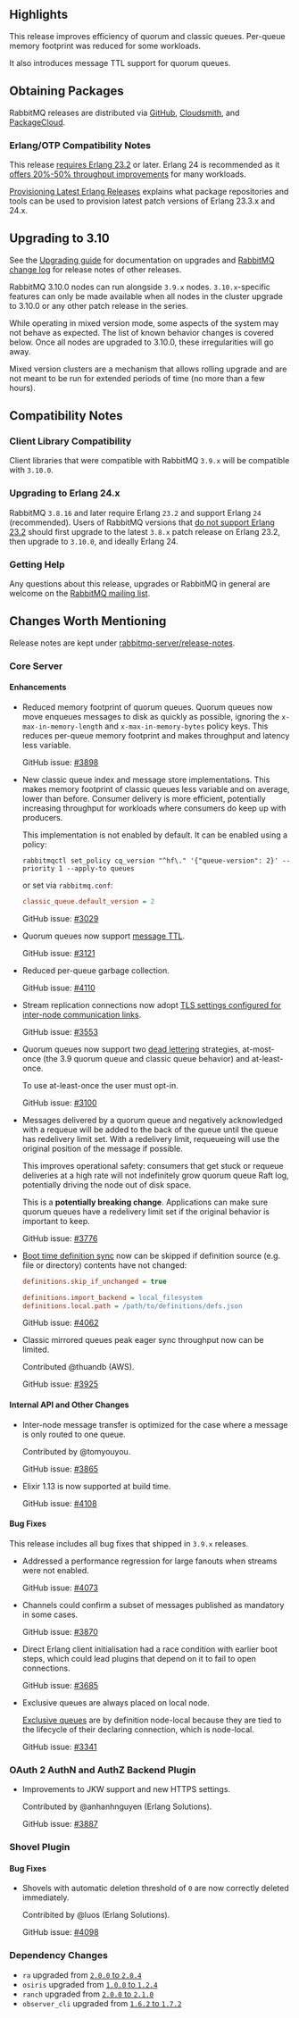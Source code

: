 ## Highlights

This release improves efficiency of quorum and classic queues. Per-queue memory footprint was reduced for some
workloads.

It also introduces message TTL support for quorum queues.

## Obtaining Packages

RabbitMQ releases are distributed via [GitHub](https://github.com/rabbitmq/rabbitmq-server/releases), [Cloudsmith](https://cloudsmith.io/~rabbitmq/repos/), and [PackageCloud](https://packagecloud.io/rabbitmq).


### Erlang/OTP Compatibility Notes

This release [requires Erlang 23.2](https://www.rabbitmq.com/which-erlang.html) or later. Erlang 24 is recommended as it [offers 20%-50% throughput improvements](https://blog.rabbitmq.com/posts/2021/03/erlang-24-support-roadmap/) for many workloads.

[Provisioning Latest Erlang Releases](https://www.rabbitmq.com/which-erlang.html#erlang-repositories) explains what package repositories and tools can be used to provision latest patch versions of Erlang 23.3.x and 24.x.



## Upgrading to 3.10

See the [Upgrading guide](https://www.rabbitmq.com/upgrade.html) for documentation on upgrades and [RabbitMQ change log](https://www.rabbitmq.com/changelog.html) for release notes of other releases.

RabbitMQ 3.10.0 nodes can run alongside `3.9.x` nodes. `3.10.x`-specific features can only be made available when all nodes in the cluster
upgrade to 3.10.0 or any other patch release in the series.

While operating in mixed version mode, some aspects of the system may not behave as expected. The list of known behavior changes is covered below.
Once all nodes are upgraded to 3.10.0, these irregularities will go away.

Mixed version clusters are a mechanism that allows rolling upgrade and are not meant to be run for extended
periods of time (no more than a few hours).



## Compatibility Notes

### Client Library Compatibility

Client libraries that were compatible with RabbitMQ `3.9.x` will be compatible with `3.10.0`.


### Upgrading to Erlang 24.x

RabbitMQ `3.8.16` and later require Erlang `23.2` and support Erlang `24` (recommended).
Users of RabbitMQ versions that [do not support Erlang 23.2](https://www.rabbitmq.com/which-erlang.html) should first upgrade to the latest `3.8.x` patch release on Erlang 23.2,
then upgrade to `3.10.0`, and ideally Erlang 24.


### Getting Help

Any questions about this release, upgrades or RabbitMQ in general are welcome on the [RabbitMQ mailing list](https://groups.google.com/forum/#!forum/rabbitmq-users).



## Changes Worth Mentioning

Release notes are kept under [rabbitmq-server/release-notes](https://github.com/rabbitmq/rabbitmq-server/tree/v3.10.x/release-notes).


### Core Server

#### Enhancements

 * Reduced memory footprint of quorum queues. Quorum queues now move enqueues messages to disk as quickly as
   possible, ignoring the `x-max-in-memory-length` and `x-max-in-memory-bytes` policy keys. This reduces per-queue memory footprint
   and makes throughput and latency less variable.

   GitHub issue: [#3898](https://github.com/rabbitmq/rabbitmq-server/issues/3898)

 * New classic queue index and message store implementations. This makes memory footprint of classic queues less variable
   and on average, lower than before. Consumer delivery is more efficient, potentially increasing throughput for workloads
   where consumers do keep up with producers.

   This implementation is not enabled by default. It can be enabled using a policy:

   ``` shell
   rabbitmqctl set_policy cq_version "^hf\." '{"queue-version": 2}' --priority 1 --apply-to queues
   ```

   or set via `rabbitmq.conf`:

   ``` ini
   classic_queue.default_version = 2
   ```
   GitHub issue: [#3029](https://github.com/rabbitmq/rabbitmq-server/pull/3029)

 * Quorum queues now support [message TTL](https://rabbitmq.com/ttl.html).

   GitHub issue: [#3121](https://github.com/rabbitmq/rabbitmq-server/pull/3121)

 * Reduced per-queue garbage collection.

   GitHub issue: [#4110](https://github.com/rabbitmq/rabbitmq-server/pull/4110)

 * Stream replication connections now adopt [TLS settings configured for inter-node communication links](https://rabbitmq.com/clustering-ssl.html).

   GitHub issue: [#3553](https://github.com/rabbitmq/rabbitmq-server/pull/3553)

 * Quorum queues now support two [dead lettering](https://rabbitmq.com/dlx.html) strategies, at-most-once (the 3.9 quorum queue and classic queue behavior)
   and at-least-once.

   To use at-least-once the user must opt-in.

   GitHub issue: [#3100](https://github.com/rabbitmq/rabbitmq-server/issues/3100)

 * Messages delivered by a quorum queue and negatively acknowledged with a requeue will be added to the back of the queue
   until the queue has redelivery limit set. With a redelivery limit, requeueing will use the original position of the message
   if possible.

   This improves operational safety: consumers that get stuck or requeue deliveries at a high rate will not indefinitely
   grow quorum queue Raft log, potentially driving the node out of disk space.

   This is a **potentially breaking change**. Applications can make sure quorum queues have a redelivery limit
   set if the original behavior is important to keep.

   GitHub issue: [#3776](https://github.com/rabbitmq/rabbitmq-server/issues/3776)

 * [Boot time definition sync](https://rabbitmq.com/definitions.html#import-on-boot) now can be skipped if definition source (e.g. file or directory) contents
   have not changed:

   ``` ini
   definitions.skip_if_unchanged = true

   definitions.import_backend = local_filesystem
   definitions.local.path = /path/to/definitions/defs.json
   ```

   GitHub issue: [#4062](https://github.com/rabbitmq/rabbitmq-server/pull/4062)

 * Classic mirrored queues peak eager sync throughput now can be limited.

   Contributed @thuandb (AWS).

   GitHub issue: [#3925](https://github.com/rabbitmq/rabbitmq-server/pull/3925)


#### Internal API and Other Changes

 * Inter-node message transfer is optimized for the case where a message is only routed to one queue.

   Contributed by @tomyouyou.

   GitHub issue: [#3865](https://github.com/rabbitmq/rabbitmq-server/pull/3865)

 * Elixir 1.13 is now supported at build time.

   GitHub issue: [#4108](https://github.com/rabbitmq/rabbitmq-server/pull/4108)


#### Bug Fixes

This release includes all bug fixes that shipped in `3.9.x` releases.

 * Addressed a performance regression for large fanouts when streams were not enabled.

   GitHub issue: [#4073](https://github.com/rabbitmq/rabbitmq-server/pull/4073)

 * Channels could confirm a subset of messages published as mandatory in some cases.

   GitHub issue: [#3870](https://github.com/rabbitmq/rabbitmq-server/pull/3870)

 * Direct Erlang client initialisation had a race condition with earlier boot steps,
   which could lead plugins that depend on it to fail to open connections.

   GitHub issue: [#3685](https://github.com/rabbitmq/rabbitmq-server/pull/3685)

 * Exclusive queues are always placed on local node.

   [Exclusive queues](https://rabbitmq.com/queues.html#exclusive-queues) are by definition node-local because they are tied to the lifecycle of
   their declaring connection, which is node-local.

   GitHub issue: [#3341](https://github.com/rabbitmq/rabbitmq-server/pull/3341)


### OAuth 2 AuthN and AuthZ Backend Plugin

 * Improvements to JKW support and new HTTPS settings.

   Contributed by @anhanhnguyen (Erlang Solutions).

   GitHub issue: [#3887](https://github.com/rabbitmq/rabbitmq-server/pull/3887)


### Shovel Plugin

#### Bug Fixes

 * Shovels with automatic deletion threshold of `0` are now correctly deleted immediately.

   Contribited by @luos (Erlang Solutions).

   GitHub issue: [#4098](https://github.com/rabbitmq/rabbitmq-server/pull/4098)



### Dependency Changes

 * `ra` upgraded from [`2.0.0` to `2.0.4`](https://github.com/rabbitmq/ra/compare/v2.0.0...v2.0.4)
 * `osiris` upgraded from [`1.0.0` to `1.2.4`](https://github.com/rabbitmq/osiris/compare/v1.0.0...v1.2.4)
 * `ranch` upgraded from [`2.0.0` to `2.1.0`](https://github.com/ninenines/ranch/compare/2.0.0...2.1.0)
 * `observer_cli` upgraded from [`1.6.2` to `1.7.2`](https://github.com/zhongwencool/observer_cli/compare/1.6.2...1.7.2)

